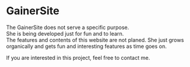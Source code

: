 # GainerSite

The GainerSite does not serve a specific purpose.  
She is being developed just for fun and to learn.  
The features and contents of this website are not
planed. She just grows organically and gets fun and
interesting features as time goes on.

If you are interested in this project, feel free to
contact me.